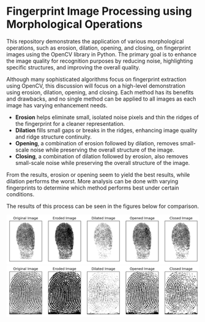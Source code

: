 <h1>Fingerprint Image Processing using Morphological Operations</h1>

<p>
    This repository demonstrates the application of various morphological operations, such as erosion, dilation, opening, and closing, on fingerprint images using the OpenCV library in Python. The primary goal is to enhance the image quality for recognition purposes by reducing noise, highlighting specific structures, and improving the overall quality.
</p>

<p>
    Although many sophisticated algorithms focus on fingerprint extraction using OpenCV, this discussion will focus on a high-level demonstration using erosion, dilation, opening, and closing. Each method has its benefits and drawbacks, and no single method can be applied to all images as each image has varying enhancement needs.
</p>

<ul>
    <li><strong>Erosion</strong> helps eliminate small, isolated noise pixels and thin the ridges of the fingerprint for a cleaner representation.</li>
    <li><strong>Dilation</strong> fills small gaps or breaks in the ridges, enhancing image quality and ridge structure continuity.</li>
    <li><strong>Opening</strong>, a combination of erosion followed by dilation, removes small-scale noise while preserving the overall structure of the image.</li>
    <li><strong>Closing</strong>, a combination of dilation followed by erosion, also removes small-scale noise while preserving the overall structure of the image.</li>
</ul>

<p>
    From the results, erosion or opening seem to yield the best results, while dilation performs the worst. More analysis can be done with varying fingerprints to determine which method performs best under certain conditions.
</p>

<p>The results of this process can be seen in the figures below for comparison.</p>

![alt text](https://github.com/Jordan-1911/fingerprint_analysis_opencv/blob/master/output_image.png)
![alt text](https://github.com/Jordan-1911/fingerprint_analysis_opencv/blob/master/output_image2.png)
